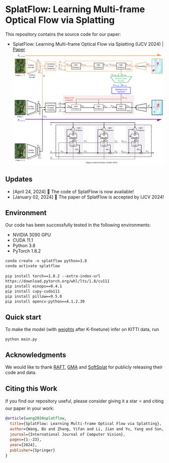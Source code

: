 # SplatFlow: Learning Multi-frame Optical Flow via Splatting
This repository contains the source code for our paper:
- SplatFlow: Learning Multi-frame Optical Flow via Splatting (IJCV 2024) | [Paper](https://arxiv.org/pdf/2306.08887.pdf)
  <img src="./asset/overview_24_0127.png" width="800"/>

## Updates
- [April 24, 2024] 📣 The code of SplatFlow is now available!
- [January 02, 2024] 📣 The paper of SplatFlow is accepted by IJCV 2024!

## Environment

Our code has been successfully tested in the following environments:

* NVIDIA 3090 GPU
* CUDA 11.1
* Python 3.8
* PyTorch 1.8.2
```
conda create -n splatflow python=3.8
conda activate splatflow

pip install torch==1.8.2 --extra-index-url https://download.pytorch.org/whl/lts/1.8/cu111
pip install einops==0.4.1
pip install cupy-cuda111
pip install pillow==9.5.0
pip install opencv-python==4.1.2.30
```

## Quick start
To make the model (with [weights](https://pan.baidu.com/s/1v3WiEzkAXPtchVxEDu-vRw&pwd=sm11) after K-finetune) infer on KITTI data, run
```Shell
python main.py
```

## Acknowledgments
We would like to thank [RAFT](https://github.com/princeton-vl/RAFT), [GMA](https://github.com/zacjiang/GMA) and [SoftSplat](https://github.com/JHLew/SoftSplat-Full) for publicly releasing their code and data.

## Citing this Work

If you find our repository useful, please consider giving it a star ⭐ and citing our paper in your work:

```bibtex
@article{wang2024splatflow,
  title={SplatFlow: Learning Multi-frame Optical Flow via Splatting},
  author={Wang, Bo and Zhang, Yifan and Li, Jian and Yu, Yang and Sun, Zhenping and Liu, Li and Hu, Dewen},
  journal={International Journal of Computer Vision},
  pages={1--23},
  year={2024},
  publisher={Springer}
}
```
